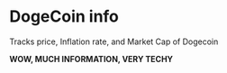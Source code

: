 # DogeCoin info

Tracks price, Inflation rate, and Market Cap of Dogecoin

**WOW, MUCH INFORMATION, VERY TECHY**
